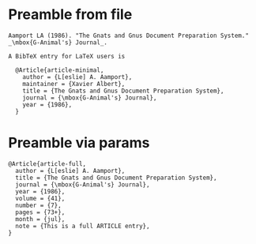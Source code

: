 # Preamble from file

    
    Aamport LA (1986). "The Gnats and Gnus Document Preparation System."
    _\mbox{G-Animal's} Journal_.
    
    A BibTeX entry for LaTeX users is
    
      @Article{article-minimal,
        author = {L[eslie] A. Aamport},
        maintainer = {Xavier Albert},
        title = {The Gnats and Gnus Document Preparation System},
        journal = {\mbox{G-Animal's} Journal},
        year = {1986},
      }
    

# Preamble via params

    @Article{article-full,
      author = {L[eslie] A. Aamport},
      title = {The Gnats and Gnus Document Preparation System},
      journal = {\mbox{G-Animal's} Journal},
      year = {1986},
      volume = {41},
      number = {7},
      pages = {73+},
      month = {jul},
      note = {This is a full ARTICLE entry},
    }

